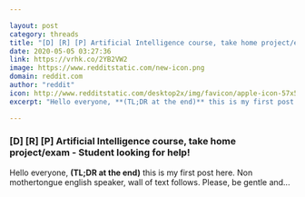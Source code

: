 ```yaml
---

layout: post
category: threads
title: "[D] [R] [P] Artificial Intelligence course, take home project/exam - Student looking for help!"
date: 2020-05-05 03:27:36
link: https://vrhk.co/2YB2VW2
image: https://www.redditstatic.com/new-icon.png
domain: reddit.com
author: "reddit"
icon: http://www.redditstatic.com/desktop2x/img/favicon/apple-icon-57x57.png
excerpt: "Hello everyone, **(TL;DR at the end)** this is my first post here. Non mothertongue english speaker, wall of text follows. Please, be gentle and..."

---
```


### [D] [R] [P] Artificial Intelligence course, take home project/exam - Student looking for help!

Hello everyone, **(TL;DR at the end)** this is my first post here. Non mothertongue english speaker, wall of text follows. Please, be gentle and...